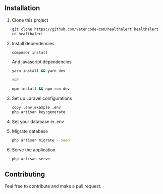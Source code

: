 ## Installation

1. Clone this project
    ```bash
    git clone https://github.com/Vetencode-com/healthalert healthalert
    cd healthalert
    ```
2. Install dependencies

    ```bash
    composer install
    ```

    And javascript dependencies

    ```bash
    yarn install && yarn dev

    #OR

    npm install && npm run dev
    ```

3. Set up Laravel configurations

    ```bash
    copy .env.example .env
    php artisan key:generate
    ```

4. Set your database in .env

5. Migrate database

    ```bash
    php artisan migrate --seed
    ```

6. Serve the application

    ```bash
    php artisan serve
    ```

## Contributing

Feel free to contribute and make a pull request.
